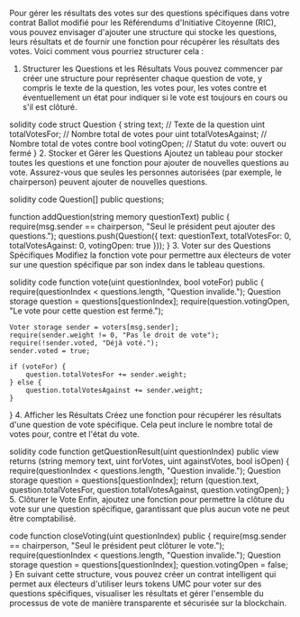 Pour gérer les résultats des votes sur des questions spécifiques dans votre contrat Ballot modifié pour les Référendums d'Initiative Citoyenne (RIC), vous pouvez envisager d'ajouter une structure qui stocke les questions, leurs résultats et de fournir une fonction pour récupérer les résultats des votes. Voici comment vous pourriez structurer cela :

1. Structurer les Questions et les Résultats
Vous pouvez commencer par créer une structure pour représenter chaque question de vote, y compris le texte de la question, les votes pour, les votes contre et éventuellement un état pour indiquer si le vote est toujours en cours ou s'il est clôturé.

solidity code
struct Question {
    string text; // Texte de la question
    uint totalVotesFor; // Nombre total de votes pour
    uint totalVotesAgainst; // Nombre total de votes contre
    bool votingOpen; // Statut du vote: ouvert ou fermé
}
2. Stocker et Gérer les Questions
Ajoutez un tableau pour stocker toutes les questions et une fonction pour ajouter de nouvelles questions au vote. Assurez-vous que seules les personnes autorisées (par exemple, le chairperson) peuvent ajouter de nouvelles questions.

solidity code
Question[] public questions;

function addQuestion(string memory questionText) public {
    require(msg.sender == chairperson, "Seul le président peut ajouter des questions.");
    questions.push(Question({
        text: questionText,
        totalVotesFor: 0,
        totalVotesAgainst: 0,
        votingOpen: true
    }));
}
3. Voter sur des Questions Spécifiques
Modifiez la fonction vote pour permettre aux électeurs de voter sur une question spécifique par son index dans le tableau questions.

solidity code
function vote(uint questionIndex, bool voteFor) public {
    require(questionIndex < questions.length, "Question invalide.");
    Question storage question = questions[questionIndex];
    require(question.votingOpen, "Le vote pour cette question est fermé.");
    
    Voter storage sender = voters[msg.sender];
    require(sender.weight != 0, "Pas le droit de vote");
    require(!sender.voted, "Déjà voté.");
    sender.voted = true;

    if (voteFor) {
        question.totalVotesFor += sender.weight;
    } else {
        question.totalVotesAgainst += sender.weight;
    }
}
4. Afficher les Résultats
Créez une fonction pour récupérer les résultats d'une question de vote spécifique. Cela peut inclure le nombre total de votes pour, contre et l'état du vote.

solidity code
function getQuestionResult(uint questionIndex) public view returns (string memory text, uint forVotes, uint againstVotes, bool isOpen) {
    require(questionIndex < questions.length, "Question invalide.");
    Question storage question = questions[questionIndex];
    return (question.text, question.totalVotesFor, question.totalVotesAgainst, question.votingOpen);
}
5. Clôturer le Vote
Enfin, ajoutez une fonction pour permettre la clôture du vote sur une question spécifique, garantissant que plus aucun vote ne peut être comptabilisé.

 code
function closeVoting(uint questionIndex) public {
    require(msg.sender == chairperson, "Seul le président peut clôturer le vote.");
    require(questionIndex < questions.length, "Question invalide.");
    Question storage question = questions[questionIndex];
    question.votingOpen = false;
}
En suivant cette structure, vous pouvez créer un contrat intelligent qui permet aux électeurs d'utiliser leurs tokens UMC pour voter sur des questions spécifiques, visualiser les résultats et gérer l'ensemble du processus de vote de manière transparente et sécurisée sur la blockchain.